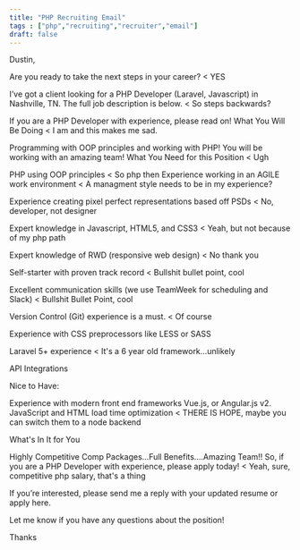 ```yaml
---
title: "PHP Recruiting Email"
tags : ["php","recruiting","recruiter","email"]
draft: false
---
```


Dustin, 

Are you ready to take the next steps in your career? 
< YES

I’ve got a client looking for a PHP Developer (Laravel, Javascript) in Nashville, TN. The full job description is below. 
< So steps backwards?

If you are a PHP Developer with experience, please read on!
What You Will Be Doing
< I am and this makes me sad.

Programming with OOP principles and working with PHP! You will be working with an amazing team!
What You Need for this Position
< Ugh

PHP using OOP principles
< So php then
Experience working in an AGILE work environment
< A managment style needs to be in my experience?

Experience creating pixel perfect representations based off PSDs
< No, developer, not designer

Expert knowledge in Javascript, HTML5, and CSS3
< Yeah, but not because of my php path

Expert knowledge of RWD (responsive web design)
< No thank you

Self-starter with proven track record
< Bullshit bullet point, cool

Excellent communication skills (we use TeamWeek for scheduling and Slack)
< Bullshit Bullet Point, cool

Version Control (Git) experience is a must.
< Of course

Experience with CSS preprocessors like LESS or SASS

Laravel 5+ experience
< It's a 6 year old framework...unlikely

API Integrations

Nice to Have:

Experience with modern front end frameworks Vue.js, or Angular.js v2.
JavaScript and HTML load time optimization
< THERE IS HOPE, maybe you can switch them to a node backend


What's In It for You

Highly Competitive Comp Packages...Full Benefits....Amazing Team!!
So, if you are a PHP Developer with experience, please apply today!
< Yeah, sure, competitive php salary, that's a thing

If you’re interested, please send me a reply with your updated resume or apply here. 

Let me know if you have any questions about the position! 

Thanks

